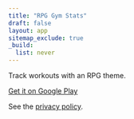 ```yaml
---
title: "RPG Gym Stats"
draft: false
layout: app
sitemap_exclude: true
_build:
  list: never
---
```


Track workouts with an RPG theme.

[Get it on Google Play](https://play.google.com/store/apps/details?id=com.arran4.rpg_gym_stats)

See the [privacy policy](./privacy/).
